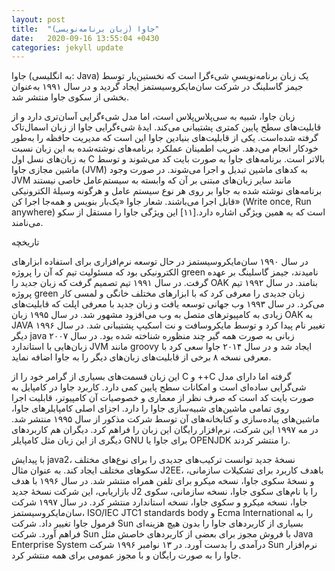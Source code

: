 ```yaml
---
layout: post
title:  "جاوا (زبان برنامه‌نویسی)"
date:   2020-09-16 13:55:04 +0430
categories: jekyll update
---
```

جاوا (به انگلیسی: Java) یک زبان برنامه‌نویسیِ شیءگرا است که نخستین‌بار توسط جیمز گاسلینگ در شرکت سان‌مایکروسیستمز ایجاد گردید و در سال ۱۹۹۱ به‌عنوان بخشی از سکوی جاوا منتشر شد.

زبان جاوا، شبیه به سی‌پلاس‌پلاس است، اما مدل شیءگرایی آسان‌تری دارد و از قابلیت‌های سطح پایین کمتری پشتیبانی می‌کند. ایدهٔ شیءگرایی جاوا از زبان اسمال‌تاک گرفته شده‌است. یکی از قابلیت‌های بنیادین جاوا این است که مدیریت حافظه را به‌طور خودکار انجام می‌دهد. ضریب اطمینان عملکرد برنامه‌های نوشته‌شده به این زبان نسبت به زبان‌های نسل اول C بالاتر است. برنامه‌های جاوا به صورت بایت کد می‌شوند و توسط ماشین مجازی جاوا (JVM) به کدهای ماشین تبدیل و اجرا می‌شوند. در صورت وجود JVM مانند سایر زبان‌های مبتنی بر آن که وابسته به سیستم‌عامل خاصی نیستند برنامه‌های نوشته شده به جاوا بر روی هر نوع سیستم عامل و هرگونه وسیلهٔ الکترونیکی قابل اجرا می‌باشند. شعار جاوا «یک‌بار بنویس و همه‌جا اجرا کن» (Write once, Run anywhere) است که به همین ویژگی اشاره دارد.[۱۱] این ویژگی جاوا را مستقل از سکو می‌نامند.

تاریخچه

در سال ۱۹۹۰ سان‌مایکروسیستمز در حال توسعه نرم‌افزاری برای استفاده ابزارهای الکترونیکی بود که مسئولیت تیم که آن را پروژه green نامیدند، جیمز گاسلینگ بر عهده گرفت. در سال ۱۹۹۱ تیم تصمیم گرفت که زبان جدید را OAK بنامند. در سال ۱۹۹۲ تیم پروژه green زبان جدیدی را معرفی کرد که با ابزارهای مختلف خانگی و لمسی کار می‌کرد. در سال ۱۹۹۳ وب جهانی توسعه یافت و زبان جدید با معرفی اپلت که قابلیت‌های زیادی به کامپیوترهای متصل به وب می‌افزود مشهور شد. در سال ۱۹۹۵ زبان OAK به JAVA تغییر نام پیدا کرد و توسط مایکروسافت و نت اسکیپ پشتیبانی شد. در سال ۱۹۹۶ دیگر java زبانی به صورت همه گیر چند منظوره شناخته شده بود. در سال ۲۰۰۷ زبان‌هایی با استاندارد JVM مانند groovy ایجاد شد و در سال ۲۰۱۴ جاوا سعی کرد با معرفی نسخه ۸ برخی از قابلیت‌های زبان‌های دیگر را به جاوا اضافه نماید.

این زبان قسمت‌های بسیاری از گرامر خود را از C و ++C گرفته اما دارای مدل شی‌گرایی ساده‌ای است و امکانات سطح پایین کمی دارد. کاربرد جاوا در کامپایل به صورت بایت کد است که صرف نظر از معماری و خصوصیات آن کامپیوتر، قابلیت اجرا روی تمامی ماشین‌های شبیه‌سازی جاوا را دارد. اجزای اصلی کامپایلرهای جاوا، ماشین‌های پیاده‌سازی و کتابخانه‌های آن توسط شرکت مذکور از سال ۱۹۹۵ منتشر شد. در مه ۱۹۹۷ این شرکت، نرم‌افزار رایگان این زبان را فراهم کرد. دیگران هم کاربردهای دیگری از این زبان مثل کامپایلر GNU برای جاوا یا OPENJDK را منتشر کردند.

با پیدایش java2، نسخهٔ جدید توانست ترکیب‌های جدیدی را برای نوع‌های مختلف سکوهای مختلف ایجاد کند. به عنوان مثال J2EE، باهدف کاربرد برای تشکیلات سازمانی، و نسخهٔ سکوی جاوا، نسخه میکرو برای تلفن همراه منتشر شد. در سال ۱۹۹۶ با هدف بازاریابی، این شرکت نسخهٔ جدید J2 را با نام‌های سکوی جاوا، نسخه سازمانی، سکوی جاوا، نسخه میکرو و سکوی جاوا، نسخه استاندارد منتشر کرد. در سال ۱۹۹۷ شرکت سان‌مایکروسیستمز، ISO/IEC JTC1 standards body و Ecma International را به فرمول جاوا تغییر داد. شرکت Sun بسیاری از کاربردهای جاوا را بدون هیچ هزینه‌ای فراهم آورد. شرکت Sun با فروش مجوز برای بعضی از کاربردهای خاصش مثل Java Enterprise System درآمدی را بدست آورد. در ۱۳ نوامبر ۱۹۹۶ شرکت Sun نرم‌افزار جاوا را به صورت رایگان و با مجوز عمومی برای همه منتشر کرد.